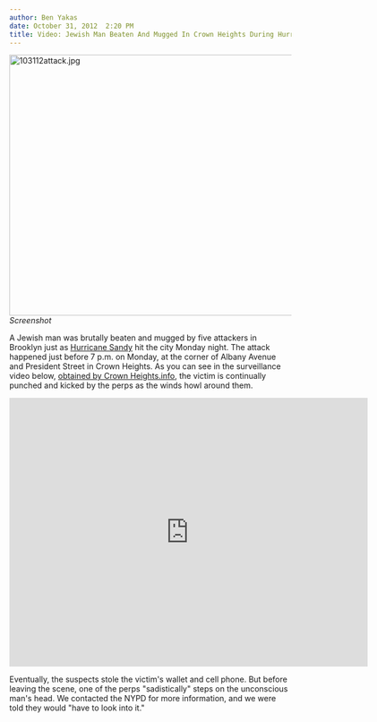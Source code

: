 ```yaml
---
author: Ben Yakas
date: October 31, 2012  2:20 PM
title: Video: Jewish Man Beaten And Mugged In Crown Heights During Hurricane Sandy
---
```


<p><span class="mt-enclosure mt-enclosure-image" style="display: inline;"> </span></p><div class="image-none"> <img alt="103112attack.jpg" src="https://web.archive.org/web/20130613144923im_/http://gothamist.com/attachments/byakas/103112attack.jpg" width="640" height="466"> <br> <i> Screenshot</i></div> <p></p>

<p>A Jewish man was brutally beaten and mugged by five attackers in Brooklyn just as <a href="https://web.archive.org/web/20130613144923/http://gothamist.com/tags/hurricanesandy">Hurricane Sandy</a> hit the city Monday night. The attack happened just before 7 p.m. on Monday, at the corner of Albany Avenue and President Street in Crown Heights. As you can see in the surveillance video below, <a href="https://web.archive.org/web/20130613144923/http://www.crownheights.info/index.php?itemid=47920">obtained by Crown Heights.info</a>, the victim is continually punched and kicked by the perps as the winds howl around them.</p>

<p><iframe width="640" height="480" src="https://web.archive.org/web/20130613144923if_/http://www.youtube.com/embed/9g8mjfPHFXw" frameborder="0" allowfullscreen></iframe></p>

<p>Eventually, the suspects stole the victim&apos;s wallet and cell phone. But before leaving the scene, one of the perps &quot;sadistically&quot; steps on the unconscious man&apos;s head. We contacted the NYPD for more information, and we were told they would &quot;have to look into it.&quot;</p>